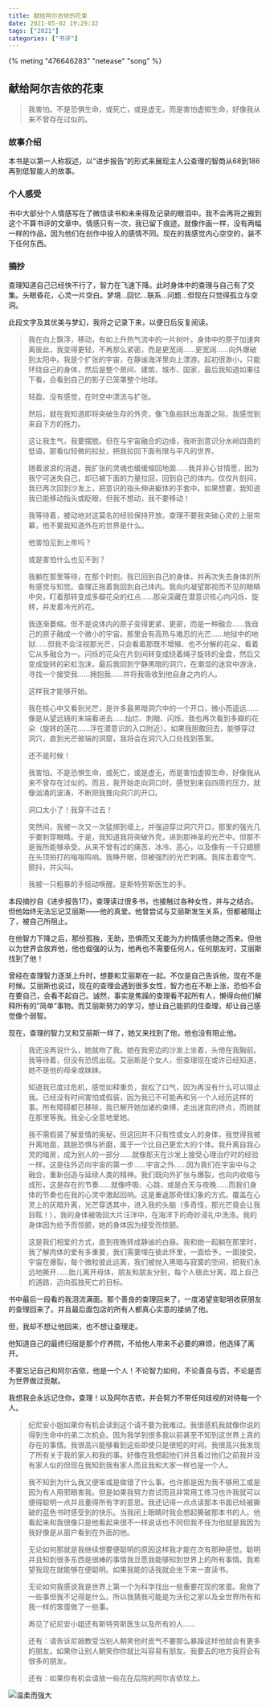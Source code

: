 ```yaml
---
title: 献给阿尔吉侬的花束
date: 2021-05-02 19:29:32
tags: ["2021"]
categories: ["书评"]
---
```


{% meting "476646283" "netease" "song" %}

## 献给阿尔吉侬的花束

> ​	我害怕。不是恐惧生命，或死亡，或是虚无，而是害怕虚掷生命，好像我从来不曾存在过似的。

### 故事介绍

本书是以第一人称叙述，以“进步报告”的形式来展现主人公查理的智商从68到186再到低智能人的故事。

<!--more-->

### 个人感受

书中大部分个人情感写在了微信读书和未来得及记录的眼泪中。我不会再将之搬到这个不算书评的文章中。情感只有一次，我已留下痕迹。就像作画一样，没有两幅一样的作品，因为他们在创作中投入的感情不同。现在的我感觉内心空空的，装不下任何东西。

### 摘抄

查理知道自己已经快不行了，智力在飞速下降。此时身体中的查理与自己有了交集。头眼昏花，心灵一片空白。梦境...回忆...联系...问题...但现在只觉得孤立与空洞。

此段文字及其优美与梦幻，我将之记录下来，以便日后反复阅读。

> 我在向上飘浮，移动，有如上升热气流中的一片树叶。身体中的原子加速奔离彼此，我变得更轻，不再那么紧密，而是更宽阔……更宽阔……向外爆破到太阳中。我是个扩张的宇宙，在静谧海洋里向上漂游。起初很渺小，只能环绕自己的身体，然后是整个房间、建筑、城市、国家，最后我知道如果往下看，会看到自己的影子已笼罩整个地球。
>
> 轻盈、没有感觉，在时空中漂流与扩张。
>
> 然后，就在我知道即将突破生存的外壳，像飞鱼般跃出海面之际，我感觉到来自下方的拖力。
>
> 这让我生气，我要摆脱。但在与宇宙融合的边缘，我听到意识分水岭四周的低语，那看似轻微的拉扯，把我拉回下面有限与平凡的世界。
>
> 随着波浪的消退，我扩张的灵魂也缓缓缩回地面……我并非心甘情愿，因为我宁可迷失自己，却已被下面的力量拉回，回到自己的体内。仅仅片刻间，我已再次回到沙发上，把意识的指头伸进躯体的手套中。如果想要，我知道我已能移动指头或眨眼，但我不想动，我不要移动！
>
> 我等待着，被动地对这莫名的经验保持开放。查理不要我突破心灵的上层帘幕，他不要我知道外在的世界是什么。
>
> 他害怕见到上帝吗？
>
> 或是害怕什么也见不到？
>
> 我躺在那里等待，在那个时刻，我已回到自己的身体，并再次失去身体的所有感觉与知觉。查理正拖着我回到自己体内。我向内凝望那视而不见的眼睛中央，盯着那转变成多瓣花朵的红点……那朵深藏在潜意识核心内闪烁、旋转，并发着冷光的花。
>
> 我逐渐萎缩。但不是说体内的原子变得更紧、更密，而是一种融合……我自己的原子融成一个微小的宇宙。那里会有高热与难忍的光芒……地狱中的地狱……但我不会注视那光芒，只会看着那既不增殖、也不分解的花朵，看着它从多融合为一。闪烁的花朵在片刻间转变成绕着绳子旋转的金盘，然后又变成旋转的彩虹泡沫，最后我回到宁静黑暗的洞穴，在潮湿的迷宫中游泳，寻找一个接受我……拥抱我……并将我吸收到他自身之内的人。
>
> 这样我才能够开始。
>
> 我在核心中又看到光芒，是许多最黑暗洞穴中的一个开口，微小而遥远……像是从望远镜的末端看进去……灿烂、刺眼、闪烁，我也再次看到多瓣的花朵（旋转的莲花……浮在潜意识的入口附近）。如果我胆敢回去，能够穿过洞穴，直到光芒彼端的洞窟，我将会在洞穴入口处找到答案。
>
> 还不是时候！
>
> 我害怕。不是恐惧生命，或死亡，或是虚无，而是害怕虚掷生命，好像我从来不曾存在过似的。而且，我开始走向洞口时，感觉到来自四周的压力，就像汹涌的波涛，不断把我推向洞穴的开口。
>
> 洞口太小了！我穿不过去！
>
> 突然间，我被一次又一次猛掷到墙上，并强迫穿过洞穴开口，那里的强光几乎要刺穿眼睛。于是，我知道我将突破外壳，进到那神圣的光芒中。但那不是我所能够承受。从来不曾有过的痛苦、冰冷、恶心，以及像有一千只翅膀在头顶拍打的嗡嗡鸣响。我睁开眼，但被强烈的光芒刺痛。我挥击着空气、颤抖，并尖叫。
>
> 我被一只粗暴的手摇动唤醒。是斯特劳斯医生的手。



本段摘抄自《进步报告17》，查理读过很多书，也接触过各种女性，并与之结合。但他始终无法忘记艾丽斯——他的真爱。他曾尝试与艾丽斯发生关系，但都被阻止了，被自己所阻止。

在他智力下降之后，那份孤独，无助，恐惧而又无能为力的情感也随之而来。但他以为世界会放弃他，他也倔强的认为，他再也不需要任何人，任何朋友时，艾丽斯找到了他！

曾经在查理智力逐渐上升时，想要和艾丽斯在一起。不仅是自己告诉他，现在不是时候。艾丽斯也说过，现在的查理会遇到很多女性，智力也在不断上涨，恐怕不会在要自己，会看不起自己。诚然，事实是焦躁的查理看不起所有人，懒得向他们解释所有的“简单”事物。而艾丽斯努力的学习，想让自己能抓的住查理，却让自己感觉像个弱智。

现在，查理的智力又和艾丽斯一样了，她又来找到了他，他也没有阻止他。

> 我还没再说什么，她就吻了我。她在我旁边的沙发上坐着，头倚在我胸前。我等待着，但没有恐慌出现。艾丽斯是个女人，但查理现在或许已经知道，她不是他的母亲或妹妹。
>
> 知道我已度过危机，感觉如释重负，我松了口气，因为再没有什么可以阻止我。已经没有时间害怕或假装，因为我已不可能再和另一个人经历这样的事。所有障碍都已移除，我已解开她加诸的束缚，走出迷宫的终点，而她就在那里等我。我全心全意地爱她。
>
> 我不需假装了解爱情的奥秘，但这回并不只有性或女人的身体，我觉得我被升离地面，跳脱恐惧与折磨，属于一个比自己更宏大的个体。我升离自我心灵的暗房，成为别人的一部分……就像那天在沙发上接受心理治疗时的经验一样。这是往外迈向宇宙的第一步……宇宙之外……因为我们在宇宙中与之融合，重新创造与延续人类的精神。我们既向外扩张与爆裂，也向内收缩与成形，这是存在的节奏……就像呼吸、心跳，或是白天与夜晚……而我们身体的节奏也在我的心灵中激起回响。这是重返那奇怪幻象的方式。覆盖在心灵上的灰暗升离，光芒穿透其中，进入我的头脑（多奇怪，那光芒竟会让我目眩！），我的身体被吸回大片汪洋中，在海洋下的奇妙浸礼中洗涤。我的身体因为给予而惊颤，她的身体因为接受而惊颤。
>
> 这是我们相爱的方式，直到夜晚转成静谧的白昼。我和她一起躺在那里时，我了解肉体的爱有多重要，我们需要埋在彼此怀里，一面给予，一面接受。宇宙在爆裂，每个微粒彼此远离，我们被抛入黑暗与寂寞的空间，把我们永远地撕开……胎儿离开母体，朋友和朋友分别，每个人彼此分离，踏上自己的道路，迈向孤独死亡的目标。

书中最后一段看的我泪流满面。那个善良的查理回来了，一度渴望变聪明收获朋友的查理回来了。并且最后面包店的所有人都真心实意的接纳了他。

但，我却不想让他回来，也不想让查理走。

他知道自己的最终归宿是那个疗养院，不给他人带来不必要的麻烦，他选择了离开。

不要忘记自己和阿尔吉侬，他是一个人！不论智力如何，不论善良与否，不论是否为世界做过贡献。

我想我会永远记住你，查理！以及阿尔吉侬，并会努力不带任何歧视的对待每一个人。

> 纪尼安小姐如果你有机会读到这个请不要为我难过。我很感机我就像你说的得到生命中的弟二次机会。因为我学到很多我以前甚至不知到这世界上真的存在的事情。我很高兴能够看到这些即使只是很短的时间。我很高兴我发现了所有关于我的家人和我的事。好像在我想起他们并且看过他们之前我并没有家人似的但现在我知到我有家人而且我和大家一样也是一个人。
>
> 我不知到为什么我又便笨或是做错了什么事。也许那是因为我不够用工或是因为有人用邪眼害我。但是如果我努力尝试而且非常用工练习也许我就可以便得聪明一点并且董得所有字的意思。我还记得一点点读那本书面已经被撕破的蓝色书时感受到的快乐。当我闭上眼睛时我会想起撕破那本书的人。他看起来和我很像只是他看起来很不一样说话也不同但我不任为他就是我因为我好像是从窗户看到在外面的他。
>
> 无论如何那就是我继续想要便聪明的原因这样我才能在次有那种感觉。聪明并且知到很多东西是很棒的事情我旦愿我能够知到世界上的所有事情。我希望我现在就能够在便聪明。如果我能的话我就会坐下来一直读书。
>
> 无论如何我感说我是世界上第一个为科学找出一些重要花现的笨蛋。我做了一些事但我不记得是什么。所以我猜我可能是为沃伦之家以及全世界所有和我一样的笨蛋做了一些事。
>
> 再见了纪尼安小姐还有斯特劳斯医生以及所有的人……
>
> 还有：请告诉尼姆教受当别人朝笑他时皮气不要那么暴躁这样他就会有更多的朋友。如果你让别人朝笑你你就比叫容易有朋友。我要去的地方我将会有很多的朋友。
>
> 还有：如果你有机会请放一些花在后院的阿尔吉侬坟上。


![温柔而强大](温柔而强大.jpg)